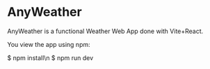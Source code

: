 # AnyWeather

AnyWeather is a functional Weather Web App done with Vite+React.

You view the app using npm:

$ npm install\n
$ npm run dev
